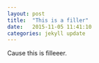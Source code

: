 ```yaml
---
layout: post
title:  "This is a filler"
date:   2015-11-05 11:41:10
categories: jekyll update
---
```

Cause this is filleeer.

[jekyll]:      http://jekyllrb.com
[jekyll-gh]:   https://github.com/jekyll/jekyll
[jekyll-help]: https://github.com/jekyll/jekyll-help